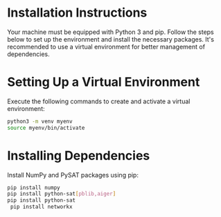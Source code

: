 # Installation Instructions
Your machine must be equipped with Python 3 and pip. Follow the steps below to set up the environment and install the necessary packages. It's recommended to use a virtual environment for better management of dependencies.

# Setting Up a Virtual Environment
Execute the following commands to create and activate a virtual environment:

```bash
python3 -m venv myenv
source myenv/bin/activate
```
# Installing Dependencies
Install NumPy and PySAT packages using pip:

```bash
pip install numpy
pip install python-sat[pblib,aiger]
pip install python-sat
 pip install networkx
```
